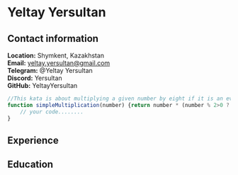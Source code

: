 # Yeltay Yersultan
## Contact information
**Location:** Shymkent, Kazakhstan\
**Email:** yeltay.yersultan@gmail.com\
**Telegram:** @Yeltay Yersultan\
**Discord:** Yersultan\
**GitHub:** YeltayYersultan
```js
//This kata is about multiplying a given number by eight if it is an even number and by nine otherwise.
function simpleMultiplication(number) {return number * (number % 2>0 ? 9 : 8)
    // your code........
}
```
## Experience
## Education
